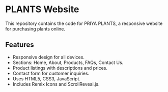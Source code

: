 # PLANTS Website

This repository contains the code for PRIYA PLANTS, a responsive website for purchasing plants online.

## Features

- Responsive design for all devices.
- Sections: Home, About, Products, FAQs, Contact Us.
- Product listings with descriptions and prices.
- Contact form for customer inquiries.
- Uses HTML5, CSS3, JavaScript.
- Includes Remix Icons and ScrollReveal.js.
